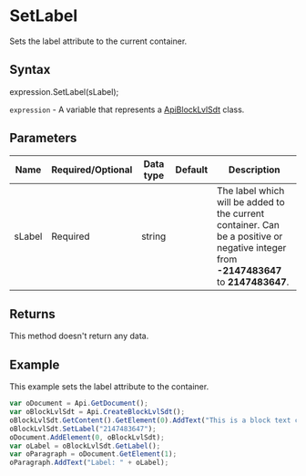 # SetLabel

Sets the label attribute to the current container.

## Syntax

expression.SetLabel(sLabel);

`expression` - A variable that represents a [ApiBlockLvlSdt](../ApiBlockLvlSdt.md) class.

## Parameters

| **Name** | **Required/Optional** | **Data type** | **Default** | **Description** |
| ------------- | ------------- | ------------- | ------------- | ------------- |
| sLabel | Required | string |  | The label which will be added to the current container. Can be a positive or negative integer from **-2147483647** to **2147483647**. |

## Returns

This method doesn't return any data.

## Example

This example sets the label attribute to the container.

```javascript
var oDocument = Api.GetDocument();
var oBlockLvlSdt = Api.CreateBlockLvlSdt();
oBlockLvlSdt.GetContent().GetElement(0).AddText("This is a block text content control with a label set to it.");
oBlockLvlSdt.SetLabel("2147483647");
oDocument.AddElement(0, oBlockLvlSdt);
var oLabel = oBlockLvlSdt.GetLabel();
var oParagraph = oDocument.GetElement(1);
oParagraph.AddText("Label: " + oLabel);
```
